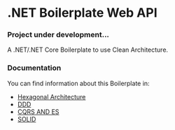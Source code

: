 # .NET Boilerplate Web API

### Project under development...

A .NET/.NET Core Boilerplate to use Clean Architecture.

### Documentation

You can find information about this Boilerplate in:

- [Hexagonal Architecture](docs/HEXAGONAL.md)
- [DDD](docs/DDD.md)
- [CQRS AND ES](docs/CQRS-ES.md)
- [SOLID](docs/SOLID.md)
